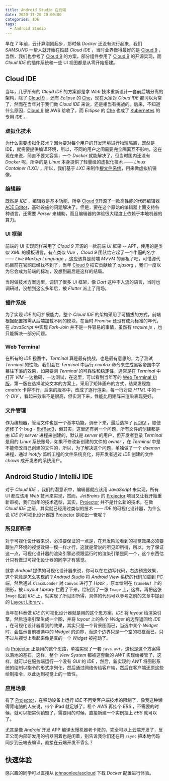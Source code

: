 ```yaml
---
title: Android Studio 在云端
date: 2020-11-20 20:00:00
categories: IDE
tags:
  - Android Studio
---
```


早在 7 年前，云计算刚刚起步，那时候 *Docker* 还没有流行起来，我们 *SAMSUNG* 一帮人就开始在捣鼓 *Cloud IDE* ，当时业界做得最好的是 [Cloud 9](https://aws.amazon.com/cn/cloud9/) ，当然，我们也参考了 [Cloud 9](https://aws.amazon.com/cn/cloud9/) 的方案，部分组件参用了 [Cloud 9](https://aws.amazon.com/cn/cloud9/) 的开源实现，而 *Cloud IDE* 的插件系统和一些 UI 视图都是从零开始搭建。

## Cloud IDE

当年，几乎所有的 *Cloud IDE* 的方案都是拿 *Web* 技术重新设计一套前后端分离的架构，除了 [Cloud 9](https://aws.amazon.com/cn/cloud9/) ，还有 *Eclipse* 的 [Che](https://www.eclipse.org/che/)，现在大家对 *Cloud IDE* 都习以为常了，然而在当年对于我们做 *Cloud IDE* 来说，还是相当有挑战的。后来，不知道什么原因，[Cloud 9](https://aws.amazon.com/cn/cloud9/) 被 AWS 给收了，而 *Eclipse* 的 [Che](https://www.eclipse.org/che/) 也成了 [Kubernetes](https://kubernetes.io/zh/) 的专用 *IDE* 。

### 虚拟化技术

为什么需要虚拟化技术？因为要对每个用户的开发环境进行物理隔离，既然是 IDE，就需要提供编译环境，所以，不同的用户之间需要完全隔离互不影响，这在现在来说，简直不要太容易，一个 *Docker* 就能解决了，但当时国内还没有 *Docker* 呢，所幸的是 *Linux* 本身提供了轻量级的虚拟化技术 —— *Linux Container (LXC)* ，所以，我们基于 *LXC* 来制作[根文件系统](https://github.com/johnsonlee/rootfs)，用来做虚拟机镜像。

### 编辑器

既然是 *IDE* ，编辑器是基本功能，所幸 [Cloud 9](https://aws.amazon.com/cn/cloud9/)开源了一款高性能的代码编辑器 [ACE Editor](https://ace.c9.io/)，基础设施的问题解决了，但是，要在这个原始的编辑器上面支持各种语言，还需要 *Parser* 来辅助，而且编辑器的体验很大程度上依赖于本地机器的算力。

### UI 框架

前端的 UI 实现同样采用了 *Cloud 9* 开源的一款前端 *UI* 框架 -- APF，使用的是类似 *XML* 的模板语言，有点类似 *Vue* ，*Cloud 9* 团队给它起了一个牛逼的名字 —— *Live Markup Language* ，这应该算是前端 *MVVM* 的鼻祖了吧，可惜源代码目前在官网已经找不到了，当年 [Cloud 9](https://aws.amazon.com/cn/cloud9/) 把它贡献给了 *ajaxorg* ，我们一度以为它会成为前端的标准，没想到最后是这样的结局。

当时做技术方案选型，调研了很多 UI 框架，像 *Dart* 这种不入流的语言，当时也调研过，没想到这么多年后，被 *Flutter* 派上了用场。

### 插件系统

为了实现 *IDE* 的可扩展能力，整个 *Cloud IDE* 的架构采用了可插拔的方式，前端根据配置按需从后端加载不同的模块，在当时 *Promise* 还没有成为标准的年代，在 *JavaScript* 中实现 *Fork-Join* 并不是一件容易的事情，虽然有 *require.js* ，也只能解决一部分问题。

### Web Terminal

在所有的 *IDE* 视图中，*Terminal* 算是最有挑战，也是最有意思的，为了测试 *Terminal* 的性能，我们会在 *Terminal* 中运行 *cmatrix* 命令来生成黑客帝国中字幕往下落的效果，如果要测 *Terminal* 的可靠性和稳定性，通常是在 *Terminal* 中打开 *VIM* 一边撸码，一边测试，在这里，可以看到当年写的 [Web Terminal 初版](https://github.com/johnsonlee/web-terminal)，第一版在选择渲染文本的方案上，采用了矩阵画布的方式，结果发现跑 *cmatrix* 卡得不行，后来的版本中，改成了逐行渲染，每一行对应 *HTML* 中的一个 *DIV* ，看起来效率不是很高，但实测下来，性能比用矩阵来渲染表现更好。

### 文件管理

作为编辑器，管理文件也是一个基本功能，调研下来，最后选择了 [jsDAV](https://github.com/mikedeboer/jsDAV) ，顺便还修了个 bug - [8bf6ad3](https://github.com/mikedeboer/jsDAV/commit/8bf6ad32eb974dc76094e9d77d4aab2a27141a45)，但其实，这里还有另一个问题，所有文件的创建都是由 *IDE* 的 *server* 进程来创建的，默认是 *server* 的用户，但开发者登录 *Terminal* 是用的 *Linux* 系统账号，如果不修改新创建的文件的 *owner* ，在 *Terminal* 中是不能修改自己创建的文件的，所以，为了解决这个问题，单独做了一个 *daemon* 进程，通过 *inotify* 监听工程的文件系统变化，将开发者通过 *IDE* 创建的文件 *chown* 成开发者的系统用户。

## Android Studio / IntelliJ IDE

对于 *Cloud IDE* ，我们的潜意识中，编辑器就应该用 *JavaScript* 来实现，所有 UI 都应该用 *Web* 技术来实现，然而，*JetBrains* 的 [Projector](https://github.com/JetBrains/projector-server/blob/master/README-JETBRAINS.md) 项目又让我开始重新审视，我们当年的技术选型，其实，[Projector](https://github.com/JetBrains/projector-server/blob/master/README-JETBRAINS.md) 并不是什么新的技术，在做 *Cloud IDE* 之前，其实就已经用过类似的技术 —— *IDE* 的可视化设计器，为什么说 *IDE* 的可视化设计器跟 [Projector](https://github.com/JetBrains/projector-server/blob/master/README-JETBRAINS.md) 是如出一辙呢？

### 所见即所得

对于可视化设计器来说，必须要保证的一点是，在开发阶段看到的视觉效果必须要跟生产环境的视觉效果一模一样才行，这就是常说的所见即所得，所以，为了保证这一点，可视化设计器的渲染引擎必须跟运行时的渲染引擎是同一个，这个东西估计只有做过可视化设计器的同学才有感觉。

就拿 *Android* 提供的可视化设计器来说，你可以在左边写代码，右边预览效果，这个究竟是怎么实现的？*Android Studio* 将 *Android View* 系统的代码加载到 *PC* 端，然后通过 `ClassLoader` 对 `Canvas` 进行了 *Hook* ，原本绘制在 `framebuf` 上的图形，被 *Layout Library* 拦截了下来，绘制到了一张 `Image` 上，这样，再把这张 `Image` 贴到 *IDE* 上，就实现了所见即所得，具体的代码可以参考之前的文章中提到的 [Layout Library](http://localhost:5000/2019/07/13/booster-xml-layout-to-code/#Layout-Library) 。

当年在科泰做 *IDE* 的可视化设计器就是用的这个思方案，*IDE* 将 *layout* 给渲染引擎，然后渲染引擎生成一个图，并将 *layout* 上的各个 *Widget* 的边界返回给 *IDE* ，在可视化设计器看到的效果，其实只是一个背景图而已，当选中某个 *Widget* 时，会显示当前被选中的 *Widget* 的边界，而这个边界只是一个空的框框而已，只不过从视觉上看起来像是真的一个 *Widget* 被拖动了。

而 [Projector](https://github.com/JetBrains/projector-server/blob/master/README-JETBRAINS.md) 正是用的这个思路，单独实现了一套 `java.awt`，这也是这个方案得以落地的基石，这样，整个 *View System* 都被这套新的 *AWT* 实现给接管了，这样，就可以在服务端运行一个没有 *GUI* 的 *IDE* ，然后，新实现的 *AWT* 将图形系统的绘制以指令的形式序列化，然后通过网络传给客户端，然后在客户端还原这些绘制指令，以此达到视觉上的一致性。

### 应用场景

有了 [Projector](https://github.com/JetBrains/projector-server/blob/master/README-JETBRAINS.md)，在移动设备上运行 *IDE* 不再受客户端技术的限制了，像我这种懒得背电脑的人来说，带个 iPad 就足够了，租个 *AWS* 再挂个 *EBS* ，不需要的时候，就可以把实例销毁了，需要用的时候，直接新建一个实例挂上 *EBS* 就可以了。

尤其是像 *Android* 开发 APP 编译太慢机器老卡死的，完全可以上云端开发了，反正公司内部研发用的机器闲着也是闲着，别告诉我你们还在用 `rsync` 把本地代码同步到云端去编译，直接在云端开发不香么？


## 快速体验

感兴趣的同学可以直接从 [johnsonlee/ascloud](https://github.com/johnsonlee/ascloud) 下载 *Docker* 配置进行体验。
